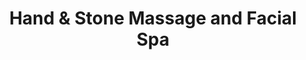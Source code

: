 ---
title: "Hand & Stone Massage and Facial Spa"
url: /marietta/hand-and-stone-massage-and-facial-spa/
shop: massage
---